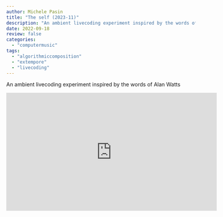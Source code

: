 ```yaml
---
author: Michele Pasin
title: "The self (2023-11)"
description: "An ambient livecoding experiment inspired by the words of Alan Watts."
date: 2022-09-18
review: false
categories: 
  - "computermusic"
tags: 
  - "algorithmiccomposition"
  - "extempore"
  - "livecoding"
---
```


An ambient livecoding experiment inspired by the words of Alan Watts

<iframe width="560" height="315" src="https://www.youtube.com/embed/dk8vQGwcYTc?si=r2r9lL-VbDwwzTLe&autoplay=1&amp;start=140" title="YouTube video player" frameborder="0" allow="accelerometer; autoplay; clipboard-write; encrypted-media; gyroscope; picture-in-picture; web-share" referrerpolicy="strict-origin-when-cross-origin" allowfullscreen></iframe>